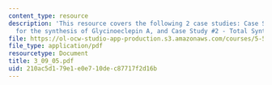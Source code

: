 ```yaml
---
content_type: resource
description: 'This resource covers the following 2 case studies: Case Study #1 - Intermediate
  for the synthesis of Glycinoeclepin A, and Case Study #2 - Total Synthesis of Prostaglandins.'
file: https://ol-ocw-studio-app-production.s3.amazonaws.com/courses/5-512-synthetic-organic-chemistry-ii-spring-2005/210ac5d179e1e0e710dec87717f2d16b_3_09_05.pdf
file_type: application/pdf
resourcetype: Document
title: 3_09_05.pdf
uid: 210ac5d1-79e1-e0e7-10de-c87717f2d16b
---
```

